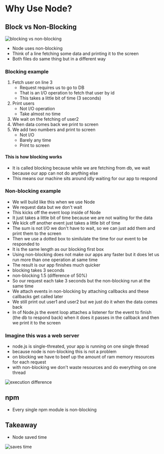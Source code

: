 # Why Use Node?
## Block vs Non-Blocking
![blocking vs non-blocking](https://i.imgur.com/giHiNj0.png)

* Node uses non-blocking
* Think of a line fetching some data and printing it to the screen
* Both files do same thing but in a different way

### Blocking example
1. Fetch user on line 3
    * Request requires us to go to DB
    * That is an I/O operation to fetch that user by id
    * This takes a little bit of time (3 seconds)
2. Print users
    * Not I/O operation
    * Take almost no time
3. We wait on the fetching of user2
4. When data comes back we print to screen
5. We add two numbers and print to screen
    * Not I/O
    * Barely any time
    * Print to screen

#### This is how blocking works
* It is called blocking because while we are fetching from db, we wait because our app can not do anything else
* This means our machine sits around idly waiting for our app to respond

### Non-blocking example
* We will build like this when we use Node
* We request data but we don't wait
* This kicks off the event loop inside of Node
* It just takes a little bit of time because we are not waiting for the data
* We kick off another event just takes a little bit of time
* The sum is not I/O we don't have to wait, so we can just add them and print them to the screen
* Then we use a dotted box to similulate the time for our event to be responded to
* It is the same length as our blocking first box
* Using non-blocking does not make our apps any faster but it does let us run more than one operation at same time
* The result is our app finishes much quicker
* blocking takes 3 seconds
* non-blocking 1.5 (difference of 50%)
* So our request each take 3 seconds but the non-blocking run at the same time
* We attach events in non-blocking by attaching callbacks and these callbacks get called later
* We still print out user1 and user2 but we just do it when the data comes back
* In of Node.js the event loop attaches a listener for the event to finish (the db to respond back) when it does it passes in the callback and then we print it to the screen

### Imagine this was a web server
* node.js is single-threated, your app is running on one single thread
* because node is non-blocking this is not a problem
* on blocking we have to beef up the amount of ram memory resources for each request
* with non-blocking we don't waste resources and do everything on one thread

![execution difference](https://i.imgur.com/ozjTnjt.png)

## npm 
* Every single npm module is non-blocking

## Takeaway
* Node saved time

![saves time](https://i.imgur.com/UQSbdeM.png)
